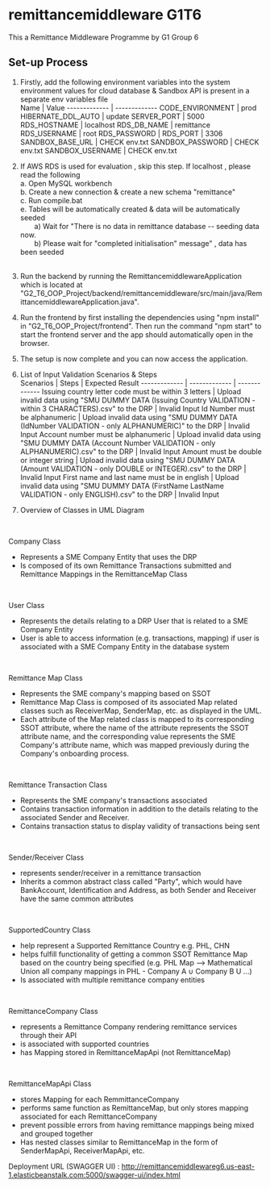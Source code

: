 # remittancemiddleware G1T6 

This a Remittance Middleware Programme by G1 Group 6 


## Set-up Process 

1. Firstly, add the following environment variables into the system environment 
   values for cloud database & Sandbox API is present in a separate env variables file  <br />
	Name   				| 		Value
	------------- | -------------
	CODE_ENVIRONMENT  	| prod
	HIBERNATE_DDL_AUTO  | update
	SERVER_PORT | 5000
	RDS_HOSTNAME | localhost
	RDS_DB_NAME | remittance 
	RDS_USERNAME | root
	RDS_PASSWORD | 
	RDS_PORT | 3306
	SANDBOX_BASE_URL | CHECK env.txt
	SANDBOX_PASSWORD | CHECK env.txt
	SANDBOX_USERNAME | CHECK env.txt
	
2. If AWS RDS is used for evaluation , skip this step. If localhost , please read the following <br />
		a. Open MySQL workbench  <br />
		b. Create a new connection & create a new schema "remittance"  <br /> 
		c. Run compile.bat <br />
		e. Tables will be automatically created & data will be automatically seeded <br />
       a) Wait for "There is no data in remittance database -- seeding data now.<br />
       b) Please wait for "completed initialisation" message" , data has been seeded <br /><br />
			 
3. Run the backend by running the RemittancemiddlewareApplication which is located at "G2_T6_OOP_Project/backend/remittancemiddleware/src/main/java/RemittancemiddlewareApplication.java". <br />

4. Run the frontend by first installing the dependencies using "npm install" in "G2_T6_OOP_Project/frontend". Then run the command "npm start" to start the frontend server and the app should automatically open in the browser. <br /> 

5. The setup is now complete and you can now access the application. <br />

6. List of Input Validation Scenarios & Steps <br />
   Scenarios | Steps | Expected Result
   ------------- | ------------- | -------------
   Issuing country letter code must be within 3 letters | Upload invalid data using "SMU DUMMY DATA (Issuing Country VALIDATION - within 3 CHARACTERS).csv" to the DRP  | Invalid Input
   Id Number must be alphanumeric | Upload invalid data using "SMU DUMMY DATA (IdNumber VALIDATION - only ALPHANUMERIC)" to the DRP  | Invalid Input
   Account number must be alphanumeric | Upload invalid data using "SMU DUMMY DATA (Account Number VALIDATION - only ALPHANUMERIC).csv" to the DRP | Invalid Input
   Amount must be double or integer string | Upload invalid data using "SMU DUMMY DATA (Amount VALIDATION - only DOUBLE or INTEGER).csv" to the DRP | Invalid Input
   First name and last name must be in english | Upload invalid data using "SMU DUMMY DATA (FirstName LastName VALIDATION - only ENGLISH).csv" to the DRP | Invalid Input

7. Overview of Classes in UML Diagram
<br/>

Company Class
- Represents a SME Company Entity that uses the DRP
- Is composed of its own Remittance Transactions submitted and Remittance Mappings in the RemittanceMap Class
<br/>

User Class
- Represents the details relating to a DRP User that is related to a SME Company Entity
- User is able to access information (e.g. transactions, mapping) if user is associated with a SME Company Entity in the database system
<br/>

Remittance Map Class
- Represents the SME company's mapping based on SSOT
- Remittance Map Class is composed of its associated Map related classes such as ReceiverMap, SenderMap, etc. as displayed in the UML.
- Each attribute of the Map related class is mapped to its corresponding SSOT attribute, where the name of the attribute represents the SSOT attribute name, and the corresponding value represents the SME Company's attribute name, which was mapped previously during the Company's onboarding process.
<br/>

Remittance Transaction Class
- Represents the SME company's transactions associated
- Contains transaction information in addition to the details relating to the associated Sender and Receiver.
- Contains transaction status to display validity of transactions being sent 
<br/>

Sender/Receiver Class
- represents sender/receiver in a remittance transaction
- Inherits a common abstract class called "Party", which would have BankAccount, Identification and Address, as both Sender and Receiver have the same common attributes
<br/>

SupportedCountry Class
- help represent a Supported Remittance Country e.g. PHL, CHN
- helps fulfill functionality of getting a common SSOT Remittance Map based on the country being specified (e.g. PHL Map --> Mathematical Union all company mappings in PHL - Company A ∪ Company B U ...)
- Is associated with multiple remittance company entities
<br/>

RemittanceCompany Class
- represents a Remittance Company rendering remittance services through their API
- is associated with supported countries
- has Mapping stored in RemittanceMapApi (not RemittanceMap)
<br/>

RemittanceMapApi Class
- stores Mapping for each RemmittanceCompany
- performs same function as RemittanceMap, but only stores mapping associated for each RemittanceCompany
- prevent possible errors from having remittance mappings being mixed and grouped together
- Has nested classes similar to RemittanceMap in the form of SenderMapApi, ReceiverMapApi, etc.


Deployment URL (SWAGGER UI) :  http://remittancemiddlewareg6.us-east-1.elasticbeanstalk.com:5000/swagger-ui/index.html 

	
